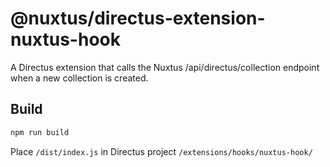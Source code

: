 # @nuxtus/directus-extension-nuxtus-hook

A Directus extension that calls the Nuxtus /api/directus/collection endpoint when a new collection is created.

## Build

```bash
npm run build
```

Place `/dist/index.js` in Directus project `/extensions/hooks/nuxtus-hook/`

